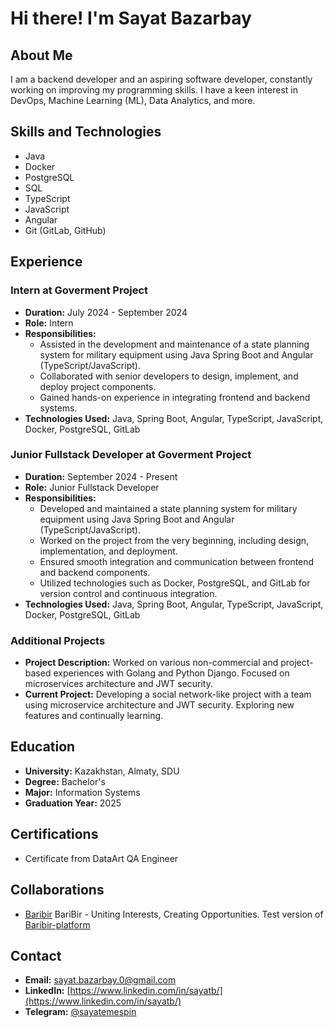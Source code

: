 # Hi there! I'm Sayat Bazarbay

## About Me
I am a backend developer and an aspiring software developer, constantly working on improving my programming skills. I have a keen interest in DevOps, Machine Learning (ML), Data Analytics, and more.

## Skills and Technologies
- Java
- Docker
- PostgreSQL
- SQL
- TypeScript
- JavaScript
- Angular
- Git (GitLab, GitHub)

## Experience

### Intern at Goverment Project
- **Duration:** July 2024 - September 2024
- **Role:** Intern
- **Responsibilities:**
  - Assisted in the development and maintenance of a state planning system for military equipment using Java Spring Boot and Angular (TypeScript/JavaScript).
  - Collaborated with senior developers to design, implement, and deploy project components.
  - Gained hands-on experience in integrating frontend and backend systems.
- **Technologies Used:** Java, Spring Boot, Angular, TypeScript, JavaScript, Docker, PostgreSQL, GitLab

### Junior Fullstack Developer at Goverment Project
- **Duration:** September 2024 - Present
- **Role:** Junior Fullstack Developer
- **Responsibilities:**
  - Developed and maintained a state planning system for military equipment using Java Spring Boot and Angular (TypeScript/JavaScript).
  - Worked on the project from the very beginning, including design, implementation, and deployment.
  - Ensured smooth integration and communication between frontend and backend components.
  - Utilized technologies such as Docker, PostgreSQL, and GitLab for version control and continuous integration.
- **Technologies Used:** Java, Spring Boot, Angular, TypeScript, JavaScript, Docker, PostgreSQL, GitLab

### Additional Projects
- **Project Description:** Worked on various non-commercial and project-based experiences with Golang and Python Django. Focused on microservices architecture and JWT security.
- **Current Project:** Developing a social network-like project with a team using microservice architecture and JWT security. Exploring new features and continually learning.

## Education
- **University:** Kazakhstan, Almaty, SDU
- **Degree:** Bachelor's
- **Major:** Information Systems
- **Graduation Year:** 2025

## Certifications
- Certificate from DataArt QA Engineer


## Collaborations
- [Baribir](https://github.com/kudaiberggen/baribir)
  BariBir - Uniting Interests, Creating Opportunities.
  Test version of [Baribir-platform](https://github.com/sayatbk/baribir-platform)

## Contact
- **Email:** [sayat.bazarbay.0@gmail.com](mailto:sayat.bazarbay.0@gmail.com)
- **LinkedIn:** [https://www.linkedin.com/in/sayatb/](https://www.linkedin.com/in/sayatb/)
- **Telegram:** [@sayatemespin](https://t.me/sayatemespin)
